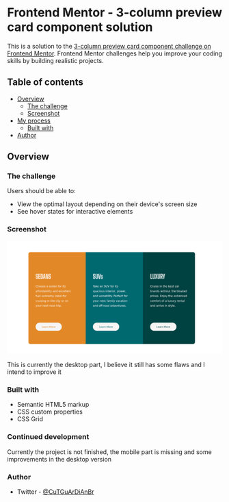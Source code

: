 # Frontend Mentor - 3-column preview card component solution

This is a solution to the [3-column preview card component challenge on Frontend Mentor](https://www.frontendmentor.io/challenges/3column-preview-card-component-pH92eAR2-). Frontend Mentor challenges help you improve your coding skills by building realistic projects. 

## Table of contents

- [Overview](#overview)
  - [The challenge](#the-challenge)
  - [Screenshot](#screenshot)
- [My process](#my-process)
  - [Built with](#built-with)
- [Author](#author)

## Overview

### The challenge

Users should be able to:

- View the optimal layout depending on their device's screen size
- See hover states for interactive elements

### Screenshot

![](./screenshot.png)

This is currently the desktop part, I believe it still has some flaws and I intend to improve it 

### Built with

- Semantic HTML5 markup
- CSS custom properties
- CSS Grid

### Continued development

Currently the project is not finished, the mobile part is missing and some improvements in the desktop version 

### Author

- Twitter - [@CuTGuArDiAnBr](https://www.twitter.com/CuTGuArDiAnBr)



